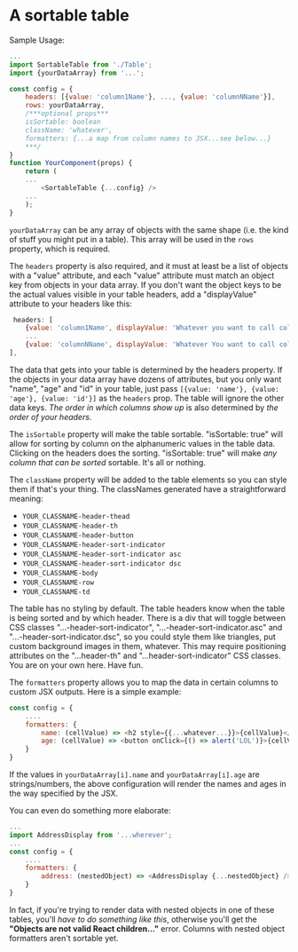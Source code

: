 # A sortable table

Sample Usage:

```JavaScript
...
import SortableTable from './Table';
import {yourDataArray} from '...';

const config = {
    headers: [{value: 'column1Name'}, ..., {value: 'columnNName'}],
    rows: yourDataArray,
    /***optional props***
    isSortable: boolean
    className: 'whatever',
    formatters: {...a map from column names to JSX...see below...}
    ***/
}
function YourComponent(props) {
    return (
    ...
        <SortableTable {...config} />
    ...
    );    
}
```
`yourDataArray` can be any array of objects with the same shape (i.e. the kind of stuff you might put in a table). This array will be used in the `rows` property, which is required. 

The `headers` property is also required, and it must at least be a list of objects with a "value" attribute, and each "value" attribute must match an object key from objects in your data array. If you don't want the object keys to be the actual values visible in your table headers, add a "displayValue" attribute to your headers like this:
```JavaScript
 headers: [
    {value: 'column1Name', displayValue: 'Whatever you want to call column 1'}, 
    ... 
    {value: 'columnNName', displayValue: 'Whatever You want to call column N'}
],
```
The data that gets into your table is determined by the headers property. If the objects in your data array have dozens of attributes, but you only want "name", "age" and "id" in your table, just pass `[{value: 'name'}, {value: 'age'}, {value: 'id'}]` as the `headers` prop. The table will ignore the other data keys. *The order in which columns show up* is also determined by *the order of your headers*.

The `isSortable` property will make the table sortable. "isSortable: true" will allow for sorting by column on the alphanumeric values in the table data. Clicking on the headers does the sorting. "isSortable: true" will make *any column that can be sorted* sortable. It's all or nothing.

The `className` property will be added to the table elements so you can style them if that's your thing. The classNames generated have a straightforward meaning:
- `YOUR_CLASSNAME-header-thead`
- `YOUR_CLASSNAME-header-th`
- `YOUR_CLASSNAME-header-button`
- `YOUR_CLASSNAME-header-sort-indicator`
- `YOUR_CLASSNAME-header-sort-indicator asc`
- `YOUR_CLASSNAME-header-sort-indicator dsc`
- `YOUR_CLASSNAME-body`
- `YOUR_CLASSNAME-row`
- `YOUR_CLASSNAME-td`

The table has no styling by default. The table headers know when the table is being sorted and by which header. There is a div that will toggle between CSS classes "...-header-sort-indicator", "...-header-sort-indicator.asc" and "...-header-sort-indicator.dsc", so you could style them like triangles, put custom background images in them, whatever. This may require positioning attributes on the "...header-th" and "...header-sort-indicator" CSS classes. You are on your own here. Have fun.

The `formatters` property allows you to map the data in certain columns to custom JSX outputs. Here is a simple example:
```JavaScript
const config = {
    ....
    formatters: {
        name: (cellValue) => <h2 style={{...whatever...}}>{cellValue}</h2> 
        age: (cellValue) => <button onClick={() => alert('LOL')}>{cellValue}</span>
    }
}
```
If the values in `yourDataArray[i].name` and `yourDataArray[i].age` are strings/numbers, the above configuration will render the names and ages in the way specified by the JSX. 

You can even do something more elaborate:
```JavaScript
...
import AddressDisplay from '...wherever';
...
const config = {
    ....
    formatters: {
        address: (nestedObject) => <AddressDisplay {...nestedObject} />
    }
}
```
In fact, if you're trying to render data with nested objects in one of these tables, you'll *have to do something like this*, otherwise you'll get the **"Objects are not valid React children..."** error. Columns with nested object formatters aren't sortable yet. 